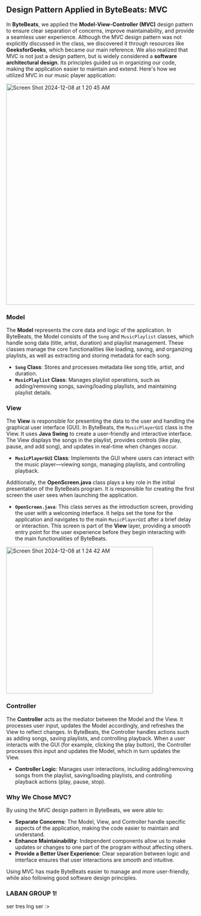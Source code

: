 ## Design Pattern Applied in ByteBeats: MVC 


In **ByteBeats**, we applied the **Model-View-Controller (MVC)** design pattern to ensure clear separation of concerns, improve maintainability, and provide a seamless user experience. Although the MVC design pattern was not explicitly discussed in the class, we discovered it through resources like **GeeksforGeeks**, which became our main reference. We also realized that MVC is not just a design pattern, but is widely considered a **software architectural design**. Its principles guided us in organizing our code, making the application easier to maintain and extend. Here's how we utilized MVC in our music player application:



<img width="591" alt="Screen Shot 2024-12-08 at 1 20 45 AM" src="https://github.com/user-attachments/assets/3265cb2a-0f7f-4c8c-961d-236edd1ea77b">


### **Model**
The **Model** represents the core data and logic of the application. In ByteBeats, the Model consists of the `Song` and `MusicPlaylist` classes, which handle song data (title, artist, duration) and playlist management. These classes manage the core functionalities like loading, saving, and organizing playlists, as well as extracting and storing metadata for each song.

- **`Song` Class**: Stores and processes metadata like song title, artist, and duration.
- **`MusicPlaylist` Class**: Manages playlist operations, such as adding/removing songs, saving/loading playlists, and maintaining playlist details.

### **View**
The **View** is responsible for presenting the data to the user and handling the graphical user interface (GUI). In ByteBeats, the `MusicPlayerGUI` class is the View. It uses **Java Swing** to create a user-friendly and interactive interface. The View displays the songs in the playlist, provides controls (like play, pause, and add song), and updates in real-time when changes occur.

- **`MusicPlayerGUI` Class**: Implements the GUI where users can interact with the music player—viewing songs, managing playlists, and controlling playback.

Additionally, the **OpenScreen.java** class plays a key role in the initial presentation of the ByteBeats program. It is responsible for creating the first screen the user sees when launching the application.

- **`OpenScreen.java`**: 
This class serves as the introduction screen, providing the user with a welcoming interface. It helps set the tone for the application and navigates to the main `MusicPlayerGUI` after a brief delay or interaction. This screen is part of the **View** layer, providing a smooth entry point for the user experience before they begin interacting with the main functionalities of ByteBeats.

<img width="392" alt="Screen Shot 2024-12-08 at 1 24 42 AM" src="https://github.com/user-attachments/assets/258692f4-127d-4f25-b6a3-c182c0b19492">

### **Controller**
The **Controller** acts as the mediator between the Model and the View. It processes user input, updates the Model accordingly, and refreshes the View to reflect changes. In ByteBeats, the Controller handles actions such as adding songs, saving playlists, and controlling playback. When a user interacts with the GUI (for example, clicking the play button), the Controller processes this input and updates the Model, which in turn updates the View.

- **Controller Logic**: Manages user interactions, including adding/removing songs from the playlist, saving/loading playlists, and controlling playback actions (play, pause, stop).

### **Why We Chose MVC?**
By using the MVC design pattern in ByteBeats, we were able to:
- **Separate Concerns**: The Model, View, and Controller handle specific aspects of the application, making the code easier to maintain and understand.
- **Enhance Maintainability**: Independent components allow us to make updates or changes to one part of the program without affecting others.
- **Provide a Better User Experience**: Clear separation between logic and interface ensures that user interactions are smooth and intuitive.

Using MVC has made ByteBeats easier to manage and more user-friendly, while also following good software design principles.

### **LABAN GROUP 1!**

ser tres lng ser :>
